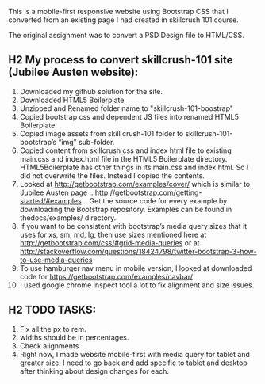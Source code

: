 This is a mobile-first responsive website using Bootstrap CSS that I converted from an existing page I had created in skillcrush 101 course.

The original assignment was to convert a PSD Design file to HTML/CSS.

## H2 My process to convert skillcrush-101 site (Jubilee Austen website):

1. Downloaded my github solution for the site.
2. Downloaded HTML5 Boilerplate
3. Unzipped and Renamed folder name to "skillcrush-101-boostrap"
4. Copied bootstrap css and dependent JS files into renamed HTML5 Boilerplate.
5. Copied image assets from skill crush-101 folder to skillcrush-101-bootstrap’s “img" sub-folder.
6. Copied content from skillcrush css and index html file to existing main.css and index.html file in the HTML5 Boilerplate directory. HTML5Boilerplate has other things in its main.css and index.html. So I did not overwrite the files. Instead I copied the contents.
7. Looked at http://getbootstrap.com/examples/cover/ which is similar to Jubilee Austen page
    .. http://getbootstrap.com/getting-started/#examples
    .. Get the source code for every example  by downloading the Bootstrap repository. Examples can be found in thedocs/examples/ directory.
8. If you want to be consistent with bootstrap’s media query sizes that it uses for xs, sm, md, lg, then use sizes mentioned here at http://getbootstrap.com/css/#grid-media-queries or at  http://stackoverflow.com/questions/18424798/twitter-bootstrap-3-how-to-use-media-queries
9. To use hamburger nav menu in mobile version, I looked at downloaded code for https://getbootstrap.com/examples/navbar/
10. I used google chrome Inspect tool a lot to fix alignment and size issues.

## H2 TODO TASKS:

1. Fix all the px to rem.
2. widths should be in percentages.
3. Check alignments
4. Right now, I made website mobile-first with media query for tablet and greater size. I need to go back and add specific to tablet and desktop after thinking about design changes for each.

